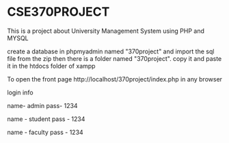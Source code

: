 # CSE370PROJECT
This is a project about University Management System using PHP and MYSQL

create a database in phpmyadmin named "370project" and import the sql file from the zip
then there is a folder named "370project". copy it and paste it in the htdocs folder of xampp

To open the front page
http://localhost/370project/index.php
in any browser

login info

name- admin
pass- 1234

name - student
pass - 1234

name - faculty
pass - 1234
